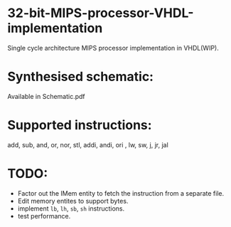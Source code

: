 # 32-bit-MIPS-processor-VHDL-implementation
Single cycle architecture MIPS processor implementation in VHDL(WIP). 

# Synthesised schematic:
Available in Schematic.pdf

# Supported instructions:
add, sub, and, or, nor, stl, addi, andi, ori , lw, sw, j, jr, jal

# TODO: 
* Factor out the IMem entity to fetch the instruction from a separate file.
* Edit memory entites to support bytes.
* implement `lb`, `lh`, `sb`, `sh` instructions.
* test performance.
